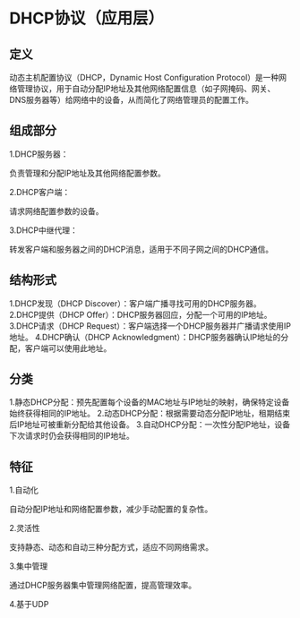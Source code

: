 # DHCP协议（应用层）

## 定义

动态主机配置协议（DHCP，Dynamic Host Configuration Protocol）是一种网络管理协议，用于自动分配IP地址及其他网络配置信息（如子网掩码、网关、DNS服务器等）给网络中的设备，从而简化了网络管理员的配置工作。

## 组成部分

1.DHCP服务器：

负责管理和分配IP地址及其他网络配置参数。

2.DHCP客户端：

请求网络配置参数的设备。

3.DHCP中继代理：

转发客户端和服务器之间的DHCP消息，适用于不同子网之间的DHCP通信。

## 结构形式

1.DHCP发现（DHCP Discover）：客户端广播寻找可用的DHCP服务器。
2.DHCP提供（DHCP Offer）：DHCP服务器回应，分配一个可用的IP地址。
3.DHCP请求（DHCP Request）：客户端选择一个DHCP服务器并广播请求使用IP地址。
4.DHCP确认（DHCP Acknowledgment）：DHCP服务器确认IP地址的分配，客户端可以使用此地址。

## 分类

1.静态DHCP分配：预先配置每个设备的MAC地址与IP地址的映射，确保特定设备始终获得相同的IP地址。
2.动态DHCP分配：根据需要动态分配IP地址，租期结束后IP地址可被重新分配给其他设备。
3.自动DHCP分配：一次性分配IP地址，设备下次请求时仍会获得相同的IP地址。

## 特征

1.自动化

自动分配IP地址和网络配置参数，减少手动配置的复杂性。

2.灵活性

支持静态、动态和自动三种分配方式，适应不同网络需求。

3.集中管理

通过DHCP服务器集中管理网络配置，提高管理效率。

4.基于UDP